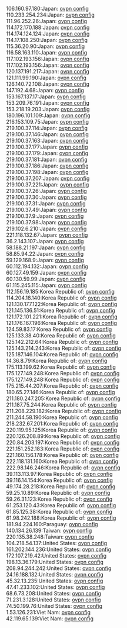 106.160.97.180:Japan: [ovpn config](vpn/106_160_97_180.ovpn)  
110.233.254.234:Japan: [ovpn config](vpn/110_233_254_234.ovpn)  
111.96.252.26:Japan: [ovpn config](vpn/111_96_252_26.ovpn)  
114.172.170.188:Japan: [ovpn config](vpn/114_172_170_188.ovpn)  
114.174.124.124:Japan: [ovpn config](vpn/114_174_124_124.ovpn)  
114.17.108.250:Japan: [ovpn config](vpn/114_17_108_250.ovpn)  
115.36.20.90:Japan: [ovpn config](vpn/115_36_20_90.ovpn)  
116.58.163.110:Japan: [ovpn config](vpn/116_58_163_110.ovpn)  
117.102.193.156:Japan: [ovpn config](vpn/117_102_193_156.ovpn)  
117.102.193.156:Japan: [ovpn config](vpn/117_102_193_156.ovpn)  
120.137.191.217:Japan: [ovpn config](vpn/120_137_191_217.ovpn)  
121.111.99.190:Japan: [ovpn config](vpn/121_111_99_190.ovpn)  
126.140.72.108:Japan: [ovpn config](vpn/126_140_72_108.ovpn)  
147.192.4.68:Japan: [ovpn config](vpn/147_192_4_68.ovpn)  
153.167.137.17:Japan: [ovpn config](vpn/153_167_137_17.ovpn)  
153.209.76.191:Japan: [ovpn config](vpn/153_209_76_191.ovpn)  
153.218.19.203:Japan: [ovpn config](vpn/153_218_19_203.ovpn)  
180.196.101.109:Japan: [ovpn config](vpn/180_196_101_109.ovpn)  
216.153.109.75:Japan: [ovpn config](vpn/216_153_109_75.ovpn)  
219.100.37.114:Japan: [ovpn config](vpn/219_100_37_114.ovpn)  
219.100.37.146:Japan: [ovpn config](vpn/219_100_37_146.ovpn)  
219.100.37.163:Japan: [ovpn config](vpn/219_100_37_163.ovpn)  
219.100.37.177:Japan: [ovpn config](vpn/219_100_37_177.ovpn)  
219.100.37.179:Japan: [ovpn config](vpn/219_100_37_179.ovpn)  
219.100.37.181:Japan: [ovpn config](vpn/219_100_37_181.ovpn)  
219.100.37.186:Japan: [ovpn config](vpn/219_100_37_186.ovpn)  
219.100.37.198:Japan: [ovpn config](vpn/219_100_37_198.ovpn)  
219.100.37.207:Japan: [ovpn config](vpn/219_100_37_207.ovpn)  
219.100.37.221:Japan: [ovpn config](vpn/219_100_37_221.ovpn)  
219.100.37.26:Japan: [ovpn config](vpn/219_100_37_26.ovpn)  
219.100.37.30:Japan: [ovpn config](vpn/219_100_37_30.ovpn)  
219.100.37.31:Japan: [ovpn config](vpn/219_100_37_31.ovpn)  
219.100.37.49:Japan: [ovpn config](vpn/219_100_37_49.ovpn)  
219.100.37.9:Japan: [ovpn config](vpn/219_100_37_9.ovpn)  
219.100.37.98:Japan: [ovpn config](vpn/219_100_37_98.ovpn)  
219.102.6.210:Japan: [ovpn config](vpn/219_102_6_210.ovpn)  
221.118.132.67:Japan: [ovpn config](vpn/221_118_132_67.ovpn)  
36.2.143.107:Japan: [ovpn config](vpn/36_2_143_107.ovpn)  
58.188.21.197:Japan: [ovpn config](vpn/58_188_21_197.ovpn)  
58.85.94.22:Japan: [ovpn config](vpn/58_85_94_22.ovpn)  
59.129.168.9:Japan: [ovpn config](vpn/59_129_168_9.ovpn)  
60.112.194.132:Japan: [ovpn config](vpn/60_112_194_132.ovpn)  
60.127.49.159:Japan: [ovpn config](vpn/60_127_49_159.ovpn)  
60.130.59.99:Japan: [ovpn config](vpn/60_130_59_99.ovpn)  
61.115.245.115:Japan: [ovpn config](vpn/61_115_245_115.ovpn)  
112.156.19.185:Korea Republic of: [ovpn config](vpn/112_156_19_185.ovpn)  
114.204.18.140:Korea Republic of: [ovpn config](vpn/114_204_18_140.ovpn)  
121.130.177.122:Korea Republic of: [ovpn config](vpn/121_130_177_122.ovpn)  
121.145.136.51:Korea Republic of: [ovpn config](vpn/121_145_136_51.ovpn)  
121.172.101.221:Korea Republic of: [ovpn config](vpn/121_172_101_221.ovpn)  
121.176.167.196:Korea Republic of: [ovpn config](vpn/121_176_167_196.ovpn)  
124.59.83.17:Korea Republic of: [ovpn config](vpn/124_59_83_17.ovpn)  
125.133.38.40:Korea Republic of: [ovpn config](vpn/125_133_38_40.ovpn)  
125.142.212.64:Korea Republic of: [ovpn config](vpn/125_142_212_64.ovpn)  
125.143.214.243:Korea Republic of: [ovpn config](vpn/125_143_214_243.ovpn)  
125.187.146.104:Korea Republic of: [ovpn config](vpn/125_187_146_104.ovpn)  
14.36.8.79:Korea Republic of: [ovpn config](vpn/14_36_8_79.ovpn)  
175.113.199.62:Korea Republic of: [ovpn config](vpn/175_113_199_62.ovpn)  
175.127.149.248:Korea Republic of: [ovpn config](vpn/175_127_149_248.ovpn)  
175.127.149.248:Korea Republic of: [ovpn config](vpn/175_127_149_248.ovpn)  
175.215.44.207:Korea Republic of: [ovpn config](vpn/175_215_44_207.ovpn)  
180.65.27.146:Korea Republic of: [ovpn config](vpn/180_65_27_146.ovpn)  
211.180.247.205:Korea Republic of: [ovpn config](vpn/211_180_247_205.ovpn)  
211.187.75.244:Korea Republic of: [ovpn config](vpn/211_187_75_244.ovpn)  
211.208.229.182:Korea Republic of: [ovpn config](vpn/211_208_229_182.ovpn)  
211.244.58.190:Korea Republic of: [ovpn config](vpn/211_244_58_190.ovpn)  
218.232.67.201:Korea Republic of: [ovpn config](vpn/218_232_67_201.ovpn)  
220.119.95.125:Korea Republic of: [ovpn config](vpn/220_119_95_125.ovpn)  
220.126.208.89:Korea Republic of: [ovpn config](vpn/220_126_208_89.ovpn)  
220.84.203.197:Korea Republic of: [ovpn config](vpn/220_84_203_197.ovpn)  
221.151.252.183:Korea Republic of: [ovpn config](vpn/221_151_252_183.ovpn)  
221.160.156.178:Korea Republic of: [ovpn config](vpn/221_160_156_178.ovpn)  
222.118.131.160:Korea Republic of: [ovpn config](vpn/222_118_131_160.ovpn)  
222.98.146.246:Korea Republic of: [ovpn config](vpn/222_98_146_246.ovpn)  
39.113.113.97:Korea Republic of: [ovpn config](vpn/39_113_113_97.ovpn)  
39.116.14.154:Korea Republic of: [ovpn config](vpn/39_116_14_154.ovpn)  
49.174.28.218:Korea Republic of: [ovpn config](vpn/49_174_28_218.ovpn)  
59.25.10.89:Korea Republic of: [ovpn config](vpn/59_25_10_89.ovpn)  
59.26.31.123:Korea Republic of: [ovpn config](vpn/59_26_31_123.ovpn)  
61.253.120.43:Korea Republic of: [ovpn config](vpn/61_253_120_43.ovpn)  
61.85.125.38:Korea Republic of: [ovpn config](vpn/61_85_125_38.ovpn)  
61.98.242.188:Korea Republic of: [ovpn config](vpn/61_98_242_188.ovpn)  
181.94.224.160:Paraguay: [ovpn config](vpn/181_94_224_160.ovpn)  
140.134.26.139:Taiwan: [ovpn config](vpn/140_134_26_139.ovpn)  
220.135.38.248:Taiwan: [ovpn config](vpn/220_135_38_248.ovpn)  
104.218.54.137:United States: [ovpn config](vpn/104_218_54_137.ovpn)  
161.202.144.236:United States: [ovpn config](vpn/161_202_144_236.ovpn)  
172.107.219.42:United States: [ovpn config](vpn/172_107_219_42.ovpn)  
198.13.36.179:United States: [ovpn config](vpn/198_13_36_179.ovpn)  
208.94.244.242:United States: [ovpn config](vpn/208_94_244_242.ovpn)  
24.16.188.132:United States: [ovpn config](vpn/24_16_188_132.ovpn)  
45.32.13.235:United States: [ovpn config](vpn/45_32_13_235.ovpn)  
47.41.233.102:United States: [ovpn config](vpn/47_41_233_102.ovpn)  
68.6.73.208:United States: [ovpn config](vpn/68_6_73_208.ovpn)  
71.231.3.128:United States: [ovpn config](vpn/71_231_3_128.ovpn)  
74.50.199.76:United States: [ovpn config](vpn/74_50_199_76.ovpn)  
1.53.126.231:Viet Nam: [ovpn config](vpn/1_53_126_231.ovpn)  
42.119.65.139:Viet Nam: [ovpn config](vpn/42_119_65_139.ovpn)  
